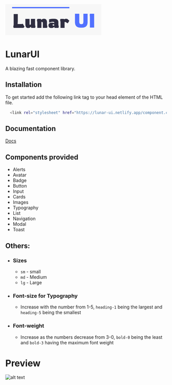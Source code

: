 
![Logo](./src/lunarui.png)


# LunarUI

A blazing fast component library.


## Installation

To get started add the following link tag to your head element of the HTML file.

```bash
  <link rel="stylesheet" href="https://lunar-ui.netlify.app/component.css">
```
    
## Documentation

[Docs](https://lunar-ui.netlify.app/documentation.html)


## Components provided

- Alerts
- Avatar
- Badge
- Button
- Input
- Cards
- Images
- Typography
- List
- Navigation
- Modal
- Toast

## Others:
- ###  Sizes
    - ```sm``` - small
    - ```md``` - Medium
    - ```lg``` - Large
- ###  Font-size for Typography
    - Increase with the number from 1-5, ```heading-1``` being the largest and ```heading-5```  being the smallest
- ### Font-weight 
    - Increase as the numbers decrease from 3-0, ```bold-0``` being the least and ```bold-3```  having the maximum font weight

# Preview
![alt text](./src/uilib.gif)

